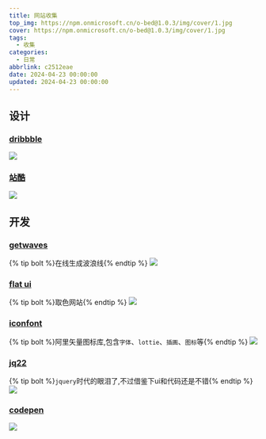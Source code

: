 ```yaml
---
title: 网站收集
top_img: https://npm.onmicrosoft.cn/o-bed@1.0.3/img/cover/1.jpg
cover: https://npm.onmicrosoft.cn/o-bed@1.0.3/img/cover/1.jpg
tags:
  - 收集
categories:
  - 日常
abbrlink: c2512eae
date: 2024-04-23 00:00:00
updated: 2024-04-23 00:00:00
---
```


## 设计
### [dribbble](https://dribbble.com/)
![](https://npm.onmicrosoft.cn/o-bed@1.0.3/img/collect/1.png)

### [站酷](https://www.zcool.com.cn/)
![](https://npm.onmicrosoft.cn/o-bed@1.0.3/img/collect/2.png)

## 开发
### [getwaves](https://getwaves.io/)
{% tip bolt %}在线生成波浪线{% endtip %}
![](https://npm.onmicrosoft.cn/o-bed@1.0.3/img/collect/3.png)

### [flat ui](https://flatuicolors.com/)
{% tip bolt %}取色网站{% endtip %}
![](https://npm.onmicrosoft.cn/o-bed@1.0.3/img/collect/4.png)

### [iconfont](https://www.iconfont.cn/)
{% tip bolt %}阿里矢量图标库,包含`字体`、`lottie`、`插画`、`图标`等{% endtip %}
![](https://npm.onmicrosoft.cn/o-bed@1.0.3/img/collect/5.png)

### [jq22](https://www.jq22.com/)
{% tip bolt %}`jquery`时代的眼泪了,不过借鉴下ui和代码还是不错{% endtip %}
![](https://npm.onmicrosoft.cn/o-bed@1.0.3/img/collect/6.png)

### [codepen](https://codepen.io/)
![](https://npm.onmicrosoft.cn/o-bed@1.0.3/img/collect/7.png)